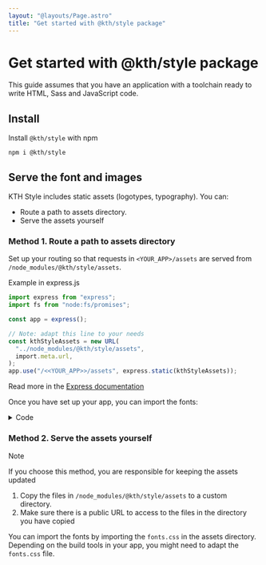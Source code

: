 ```yaml
---
layout: "@layouts/Page.astro"
title: "Get started with @kth/style package"
---
```


# Get started with @kth/style package

This guide assumes that you have an application with a toolchain ready to write HTML, Sass and JavaScript code.

## Install

Install `@kth/style` with npm

```
npm i @kth/style
```

## Serve the font and images

KTH Style includes static assets (logotypes, typography). You can:

- Route a path to assets directory.
- Serve the assets yourself

### Method 1. Route a path to assets directory

Set up your routing so that requests in `<YOUR_APP>/assets` are served from `/node_modules/@kth/style/assets`.

Example in express.js

```ts
import express from "express";
import fs from "node:fs/promises";

const app = express();

// Note: adapt this line to your needs
const kthStyleAssets = new URL(
  "../node_modules/@kth/style/assets",
  import.meta.url,
);
app.use("/<<YOUR_APP>>/assets", express.static(kthStyleAssets));
```

Read more in the [Express documentation](https://expressjs.com/en/starter/static-files.html)

Once you have set up your app, you can import the fonts:

<details>
<summary>Code</summary>
<div>

```html
<link rel="stylesheet" href="/<YOUR_ASSETS_DIRECTORY>/fonts.css" />
```

```scss
@import url("/<YOUR_ASSETS_DIRECTORY>/fonts.css");
```

</div>
</details>

### Method 2. Serve the assets yourself

> [!Note]
> If you choose this method, you are responsible for keeping the assets updated

1. Copy the files in `/node_modules/@kth/style/assets` to a custom directory.
2. Make sure there is a public URL to access to the files in the directory you have copied

You can import the fonts by importing the `fonts.css` in the assets directory. Depending on the build tools in your app, you might need to adapt the `fonts.css` file.
